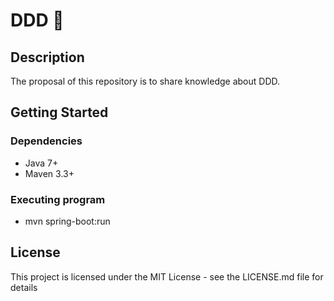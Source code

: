 # DDD :pill:

## Description

The proposal of this repository is to share knowledge about DDD. 

## Getting Started

### Dependencies

* Java 7+
* Maven 3.3+

### Executing program

* mvn spring-boot:run

## License

This project is licensed under the MIT License - see the LICENSE.md file for details
